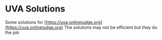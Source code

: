 # UVA Solutions

Some solutions for [https://uva.onlinejudge.org](https://uva.onlinejudge.org)
The solutions may not be efficient but they do the job
